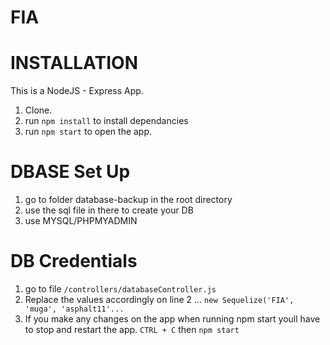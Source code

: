 # FIA

# INSTALLATION

This is a NodeJS - Express App.

1. Clone.
2. run `npm install` to install dependancies
3. run `npm start` to open the app.

# DBASE Set Up

1. go to folder database-backup in the root directory
2. use the sql file in there to create your DB
3. use MYSQL/PHPMYADMIN

# DB Credentials

1. go to file `/controllers/databaseController.js`
2. Replace the values accordingly on line 2 ... `new Sequelize('FIA', 'muga', 'asphalt11'...`
3. If you make any changes on the app when running npm start youll have to stop and restart the app. `CTRL + C` then `npm start`
